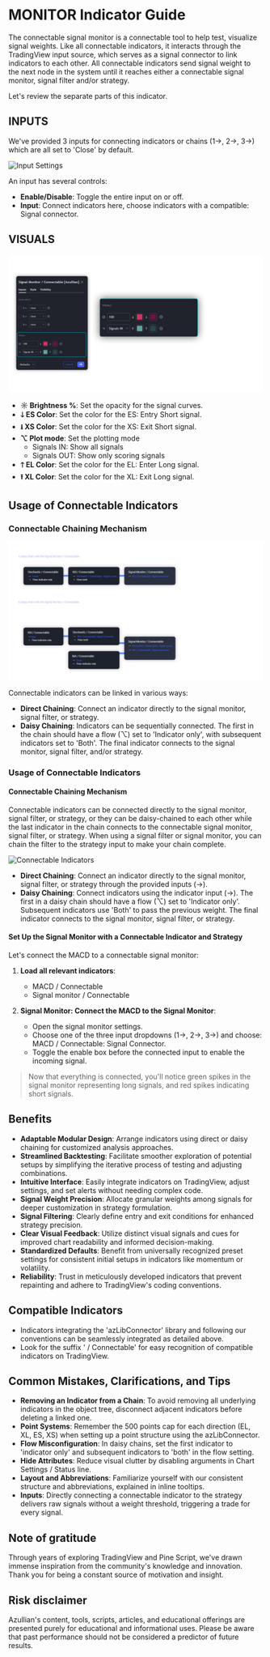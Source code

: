 # MONITOR Indicator Guide

The connectable signal monitor is a connectable tool to help test, visualize signal weights. Like all connectable indicators, it interacts through the TradingView input source, which serves as a signal connector to link indicators to each other. All connectable indicators send signal weight to the next node in the system until it reaches either a connectable signal monitor, signal filter and/or strategy.

Let's review the separate parts of this indicator.


## INPUTS

We've provided 3 inputs for connecting indicators or chains (1→, 2→, 3→) which are all set to 'Close' by default.

![Input Settings](Connect-MONITOR-Input-Settings.png)

An input has several controls:

- **Enable/Disable**: Toggle the entire input on or off.
- **Input**: Connect indicators here, choose indicators with a compatible: Signal connector.

## VISUALS

![Visual Settings](Connect-MONITOR-Visuals.png)

- **☼ Brightness %**: Set the opacity for the signal curves.
- **🡓 ES Color**: Set the color for the ES: Entry Short signal.
- **⭳ XS Color**: Set the color for the XS: Exit Short signal.
- **⌥ Plot mode**: Set the plotting mode
  - Signals IN: Show all signals
  - Signals OUT: Show only scoring signals
- **🡑 EL Color**: Set the color for the EL: Enter Long signal.
- **⭱ XL Color**: Set the color for the XL: Exit Long signal.


## Usage of Connectable Indicators

### Connectable Chaining Mechanism

![MONITOR Indicator Chain](Connect-MONITOR-Chaining.png)

Connectable indicators can be linked in various ways:
- **Direct Chaining**: Connect an indicator directly to the signal monitor, signal filter, or strategy.
- **Daisy Chaining**: Indicators can be sequentially connected. The first in the chain should have a flow (⌥) set to 'Indicator only', with subsequent indicators set to 'Both'. The final indicator connects to the signal monitor, signal filter, and/or strategy.

### Usage of Connectable Indicators

#### Connectable Chaining Mechanism

Connectable indicators can be connected directly to the signal monitor, signal filter, or strategy, or they can be daisy-chained to each other while the last indicator in the chain connects to the connectable signal monitor, signal filter, or strategy. When using a signal filter or signal monitor, you can chain the filter to the strategy input to make your chain complete.

![Connectable Indicators](Connectable-Indicators.png)

- **Direct Chaining**: Connect an indicator directly to the signal monitor, signal filter, or strategy through the provided inputs (→).
- **Daisy Chaining**: Connect indicators using the indicator input (→). The first in a daisy chain should have a flow (⌥) set to 'Indicator only'. Subsequent indicators use 'Both' to pass the previous weight. The final indicator connects to the signal monitor, signal filter, or strategy.

#### Set Up the Signal Monitor with a Connectable Indicator and Strategy

Let's connect the MACD to a connectable signal monitor:

1. **Load all relevant indicators**: 
   - MACD / Connectable
   - Signal monitor / Connectable

2. **Signal Monitor: Connect the MACD to the Signal Monitor**: 
   - Open the signal monitor settings.
   - Choose one of the three input dropdowns (1→, 2→, 3→) and choose: MACD / Connectable: Signal Connector.
   - Toggle the enable box before the connected input to enable the incoming signal.

> Now that everything is connected, you'll notice green spikes in the signal monitor representing long signals, and red spikes indicating short signals.


## Benefits

- **Adaptable Modular Design**: Arrange indicators using direct or daisy chaining for customized analysis approaches.
- **Streamlined Backtesting**: Facilitate smoother exploration of potential setups by simplifying the iterative process of testing and adjusting combinations.
- **Intuitive Interface**: Easily integrate indicators on TradingView, adjust settings, and set alerts without needing complex code.
- **Signal Weight Precision**: Allocate granular weights among signals for deeper customization in strategy formulation.
- **Signal Filtering**: Clearly define entry and exit conditions for enhanced strategy precision.
- **Clear Visual Feedback**: Utilize distinct visual signals and cues for improved chart readability and informed decision-making.
- **Standardized Defaults**: Benefit from universally recognized preset settings for consistent initial setups in indicators like momentum or volatility.
- **Reliability**: Trust in meticulously developed indicators that prevent repainting and adhere to TradingView's coding conventions.

## Compatible Indicators

- Indicators integrating the 'azLibConnector' library and following our conventions can be seamlessly integrated as detailed above.
- Look for the suffix ' / Connectable' for easy recognition of compatible indicators on TradingView.


## Common Mistakes, Clarifications, and Tips

- **Removing an Indicator from a Chain**: To avoid removing all underlying indicators in the object tree, disconnect adjacent indicators before deleting a linked one.
- **Point Systems**: Remember the 500 points cap for each direction (EL, XL, ES, XS) when setting up a point structure using the azLibConnector.
- **Flow Misconfiguration**: In daisy chains, set the first indicator to 'indicator only' and subsequent indicators to 'both' in the flow setting.
- **Hide Attributes**: Reduce visual clutter by disabling arguments in Chart Settings / Status line.
- **Layout and Abbreviations**: Familiarize yourself with our consistent structure and abbreviations, explained in inline tooltips.
- **Inputs**: Directly connecting a connectable indicator to the strategy delivers raw signals without a weight threshold, triggering a trade for every signal.

## Note of gratitude

  Through years of exploring TradingView and Pine Script, we've drawn immense inspiration from the community's knowledge and innovation. Thank you for being a constant source of motivation and insight.


## Risk disclaimer

  Azullian's content, tools, scripts, articles, and educational offerings are presented purely for educational and informational uses. Please be aware that past performance should not be considered a predictor of future results.

